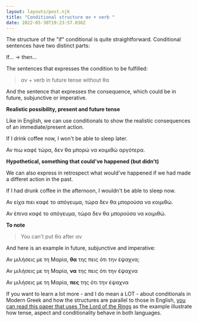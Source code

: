 ```yaml
---
layout: layouts/post.njk
title: "Conditional structure αν + verb "
date: 2022-05-30T19:23:57.036Z
---
```

The structure of the "if" conditional is quite straightforward. Conditional sentences have two distinct parts:

If... -> then...

The sentences that expresses the condition to be fulfilled:

> αν + verb in future tense without θα

And the sentence that expresses the consequence, which could be in future, subjunctive or imperative.

**Realistic possibility, present and future tense**

Like in English, we can use conditionals to show the realistic consequences of an immediate/present action.

If I drink coffee now, I won't be able to sleep later.

Αν πιω καφέ τώρα, δεν θα μπορώ να κοιμιθώ αργότερα.

**Hypothetical, something that could've happened (but didn't)**

We can also express in retrospect what would've happened if we had made a differet action in the past.

If I had drunk coffee in the afternoon, I wouldn't be able to sleep now.

Αν είχα πιει καφέ το απόγευμα, τώρα δεν θα μπορούσα να κοιμιθώ.

Αν έπινα καφέ το απόγευμα, τώρα δεν θα μπορούσα να κοιμιθώ.

**To note**

> You can't put θα after αν

And here is an example in future, subjunctive and imperative:

Αν μιλήσεις με τη Μαρία, **θα** της πεις ότι την έψαχνα;

Αν μιλήσεις με τη Μαρία, **να** της πεις ότι την έψαχνα

Αν μιλήσεις με τη Μαρία, **πες** της ότι την έψαχνα 



If you want to learn a lot more - and I do mean a LOT - about conditionals in Modern Greek and how the structures are parallel to those in English, [you can read this paper  that uses The Lord of the Rings](https://ikee.lib.auth.gr/record/305223/files/Bigga.pdf) as the example illustrate how tense, aspect and conditionality behave in both languages.